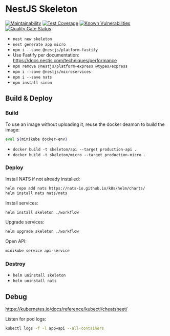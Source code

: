 # NestJS Skeleton

[![Maintainability](https://api.codeclimate.com/v1/badges/501d3320c5b7215676e3/maintainability)](https://codeclimate.com/github/greg-md/node-skeleton/maintainability)
[![Test Coverage](https://api.codeclimate.com/v1/badges/501d3320c5b7215676e3/test_coverage)](https://codeclimate.com/github/greg-md/node-skeleton/test_coverage)
[![Known Vulnerabilities](https://snyk.io/test/github/greg-md/node-skeleton/badge.svg?targetFile=package.json)](https://snyk.io/test/github/greg-md/node-skeleton?targetFile=package.json)
[![Quality Gate Status](https://sonarcloud.io/api/project_badges/measure?project=greg-md_node-skeleton&metric=alert_status)](https://sonarcloud.io/dashboard?id=greg-md_node-skeleton)

- `nest new skeleton`
- `nest generate app micro`
- `npm i --save @nestjs/platform-fastify`
- Use Fastify per documentation: https://docs.nestjs.com/techniques/performance
- `npm remove @nestjs/platform-express @types/express`
- `npm i --save @nestjs/microservices`
- `npm i --save nats`
- `npm install sinon`

## Build & Deploy

### Build

To use an image without uploading it, reuse the docker deamon to build the image:
```bash
eval $(minikube docker-env)
```

- `docker build -t skeleton/api --target production-api .`
- `docker build -t skeleton/micro --target production-micro .`

### Deploy

Install NATS if not already installed:
```sh
helm repo add nats https://nats-io.github.io/k8s/helm/charts/
helm install nats nats/nats
```

Install services:
```sh
helm install skeleton ./workflow
```

Upgrade services:
```sh
helm upgrade skeleton ./workflow
```

Open API:
```sh
minikube service api-service
```

### Destroy

- `helm uninstall skeleton`
- `helm uninstall nats`

## Debug

https://kubernetes.io/docs/reference/kubectl/cheatsheet/

Listen for pod logs:
```bash
kubectl logs -f -l app=api --all-containers
```
